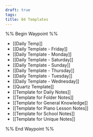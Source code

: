 ```yaml
---
draft: true
tags: 
title: 04 Templates
---
```

%% Begin Waypoint %%
- [[Daily Temp]]
- [[Daily Template - Friday]]
- [[Daily Template - Monday]]
- [[Daily Template - Saturday]]
- [[Daily Template - Sunday]]
- [[Daily Template - Thursday]]
- [[Daily Template - Tuesday]]
- [[Daily Template - Wednesday]]
- [[Quartz Template]]
- [[Template for Daily Notes]]
- [[Template for Folder Notes]]
- [[Template for General Knowledge]]
- [[Template for Piano Lesson Notes]]
- [[Template for School Notes]]
- [[Template for Unique Notes]]

%% End Waypoint %%
